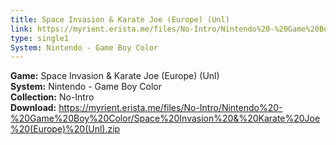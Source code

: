 ```yaml
---
title: Space Invasion & Karate Joe (Europe) (Unl)
link: https://myrient.erista.me/files/No-Intro/Nintendo%20-%20Game%20Boy%20Color/Space%20Invasion%20&%20Karate%20Joe%20(Europe)%20(Unl).zip
type: single1
System: Nintendo - Game Boy Color
---
```

<b>Game:</b> Space Invasion & Karate Joe (Europe) (Unl)<br>
<b>System:</b> Nintendo - Game Boy Color<br>
<b>Collection:</b> No-Intro<br>
<b>Download:</b> https://myrient.erista.me/files/No-Intro/Nintendo%20-%20Game%20Boy%20Color/Space%20Invasion%20&%20Karate%20Joe%20(Europe)%20(Unl).zip